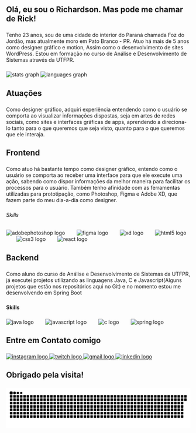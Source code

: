 <h2 align="left">Olá, eu sou o Richardson. Mas pode me chamar de Rick!</h2>

###

<p align="left">Tenho 23 anos, sou de uma cidade do interior do Paraná chamada Foz do Jordão, mas atualmente moro em Pato Branco - PR. Atuo há mais de 5 anos como designer gráfico e motion, Assim como o desenvolvimento de sites WordPress. Estou em formação no curso de Análise e Desenvolvimento de Sistemas através da UTFPR.</p>

###

<div align="left">
  <img src="https://github-readme-stats.vercel.app/api?username=romigrick&hide_title=false&hide_rank=false&show_icons=true&include_all_commits=true&count_private=true&disable_animations=false&theme=merko&locale=pt-br&hide_border=false" height="150" alt="stats graph"  />
  <img src="https://github-readme-stats.vercel.app/api/top-langs?username=romigrick&locale=pt-br&hide_title=false&layout=compact&card_width=320&langs_count=6&theme=merko&hide_border=false" height="150" alt="languages graph"  />
</div>

###

<h2 align="left">Atuações</h2>

###

<p align="left">Como designer gráfico, adquiri experiência entendendo como o usuário se comporta ao visualizar informações dispostas, seja em artes de redes sociais, como sites e interfaces gráficas de apps, aprendendo a direciona-lo tanto para o que queremos que seja visto, quanto para o que queremos que ele interaja.</p>

###

<h2 align="left">Frontend</h2>

###

<p align="left">Como atuo há bastante tempo como designer gráfico, entendo como o usuário se comporta ao receber uma interface para que ele execute uma ação, sabendo como dispor informações da melhor maneira para facilitar os processos para o usuário. Também tenho afinidade com as ferramentas utilizadas para prototipação, como Photoshop, Figma e Adobe XD, que fazem parte do meu dia-a-dia como designer.</p>

###

<h6 align="left">Skills</h6>

###

<div align="left">
  <img src="https://skillicons.dev/icons?i=ps" height="37" alt="adobephotoshop logo"  />
  <img width="24" />
  <img src="https://cdn.jsdelivr.net/gh/devicons/devicon/icons/figma/figma-original.svg" height="37" alt="figma logo"  />
  <img width="24" />
  <img src="https://cdn.jsdelivr.net/gh/devicons/devicon/icons/xd/xd-plain.svg" height="37" alt="xd logo"  />
  <img width="24" />
  <img src="https://cdn.jsdelivr.net/gh/devicons/devicon/icons/html5/html5-original.svg" height="37" alt="html5 logo"  />
  <img width="24" />
  <img src="https://cdn.jsdelivr.net/gh/devicons/devicon/icons/css3/css3-original.svg" height="37" alt="css3 logo"  />
  <img width="24" />
  <img src="https://cdn.jsdelivr.net/gh/devicons/devicon/icons/react/react-original.svg" height="37" alt="react logo"  />
</div>

###

<h2 align="left">Backend</h2>

###

<p align="left">Como aluno do curso de Análise e Desenvolvimento de Sistemas da UTFPR, já executei projetos utilizando as linguagens Java, C e Javascript(Alguns projetos que estão nos repositórios aqui no Git) e no momento estou me desenvolvendo em Spring Boot</p>

###

<h4 align="left">Skills</h4>

###

<div align="left">
  <img src="https://cdn.jsdelivr.net/gh/devicons/devicon/icons/java/java-original.svg" height="37" alt="java logo"  />
  <img width="24" />
  <img src="https://skillicons.dev/icons?i=js" height="37" alt="javascript logo"  />
  <img width="24" />
  <img src="https://cdn.jsdelivr.net/gh/devicons/devicon/icons/c/c-original.svg" height="37" alt="c logo"  />
  <img width="24" />
  <img src="https://cdn.jsdelivr.net/gh/devicons/devicon/icons/spring/spring-original.svg" height="37" alt="spring logo"  />
</div>

###

<h2 align="left">Entre em Contato comigo</h2>

###

<div align="left">
  <a href="instagram.com/_romigrick" target="_blank">
    <img src="https://raw.githubusercontent.com/maurodesouza/profile-readme-generator/master/src/assets/icons/social/instagram/default.svg" width="47" height="35" alt="instagram logo"  />
  </a>
  <a href="twitch.tv/0stalker" target="_blank">
    <img src="https://raw.githubusercontent.com/maurodesouza/profile-readme-generator/master/src/assets/icons/social/twitch/default.svg" width="47" height="35" alt="twitch logo"  />
  </a>
  <a href="richardsonromig201101@gmail.com" target="_blank">
    <img src="https://raw.githubusercontent.com/maurodesouza/profile-readme-generator/master/src/assets/icons/social/gmail/default.svg" width="47" height="35" alt="gmail logo"  />
  </a>
  <a href="https://www.linkedin.com/in/romigrick" target="_blank">
    <img src="https://raw.githubusercontent.com/maurodesouza/profile-readme-generator/master/src/assets/icons/social/linkedin/default.svg" width="47" height="35" alt="linkedin logo"  />
  </a>
</div>

###

<h2 align="left">Obrigado pela visita!</h2>

###

<img src="https://raw.githubusercontent.com/romigrick/romigrick/da3486d218a665be04d8e40d91bb1353d040905d/output/snake.svg" />

###
